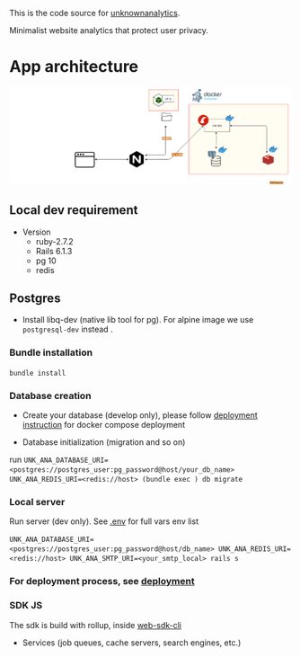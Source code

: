 This is the code source for [unknownanalytics](unknownanalytics.com/). 

Minimalist website analytics that protect user privacy.

# App architecture

![Kiku](docs/assets/full-arch.png)


## Local dev requirement

* Version
    - ruby-2.7.2
    - Rails 6.1.3
    - pg 10
    - redis
  
## Postgres 

* Install libq-dev (native lib tool for pg). For alpine image we use `postgresql-dev` instead .

### Bundle installation 

  `bundle install`

### Database creation

* Create your database (develop only), please follow [deployment instruction](docs/deployment.md) for docker compose deployment

* Database initialization (migration and so on)

run `UNK_ANA_DATABASE_URI=<postgres://postgres_user:pg_password@host/your_db_name> UNK_ANA_REDIS_URI=<redis://host> (bundle exec ) db migrate`

### Local server 
 
Run server (dev only). See [.env](.env) for full vars env list 

`UNK_ANA_DATABASE_URI=<postgres://postgres_user:pg_password@host/db_name> UNK_ANA_REDIS_URI=<redis://host> UNK_ANA_SMTP_URI=<your_smtp_local> rails s`


### For deployment process, see [deployment](docs/deployment.md)

### SDK JS 

The sdk is build with rollup, inside [web-sdk-cli](./web-sdk-cli/src)


* Services (job queues, cache servers, search engines, etc.)
